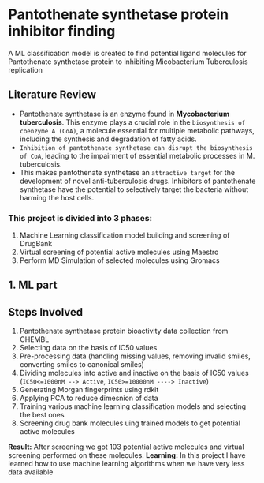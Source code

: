 #  **Pantothenate synthetase protein inhibitor finding**
 A ML classification model is created to find potential ligand molecules for Pantothenate synthetase protein to inhibiting Micobacterium Tuberculosis replication

## **Literature Review**
- Pantothenate synthetase is an enzyme found in **Mycobacterium tuberculosis**. This enzyme plays a crucial role in the `biosynthesis of coenzyme A (CoA)`, a molecule essential for multiple metabolic pathways, including the synthesis and degradation of fatty acids.
- `Inhibition of pantothenate synthetase can disrupt the biosynthesis of CoA`, leading to the impairment of essential metabolic processes in M. tuberculosis.
- This makes pantothenate synthetase an `attractive target` for the development of novel anti-tuberculosis drugs. Inhibitors of pantothenate synthetase have the potential to selectively target the bacteria without harming the host cells.

### **This project is divided into 3 phases:**
 1. Machine Learning classification model building and screening of DrugBank
 2. Virtual screening of potential active molecules using Maestro
 3. Perform MD Simulation of selected molecules using Gromacs

## **1. ML part**
## **Steps Involved**
1. Pantothenate synthetase protein bioactivity data collection from CHEMBL
2. Selecting data on the basis of IC50 values
3. Pre-processing data (handling missing values, removing invalid smiles, converting smiles to canonical smiles)
4. Dividing molecules into active and inactive on the basis of IC50 values (`IC50<=1000nM --> Active`, `IC50>=10000nM ----> Inactive`)
5. Generating Morgan fingerprints using rdkit
6. Applying PCA to reduce dimesnion of data
7. Training various machine learning classification models and selecting the best ones
8. Screening drug bank molecules uing trained models to get potential active molecules

**Result:** After screening we got 103 potential active molecules and virtual screening performed on these molecules.
**Learning:** In this project I have learned how to use machine learning algorithms when we have very less data available
